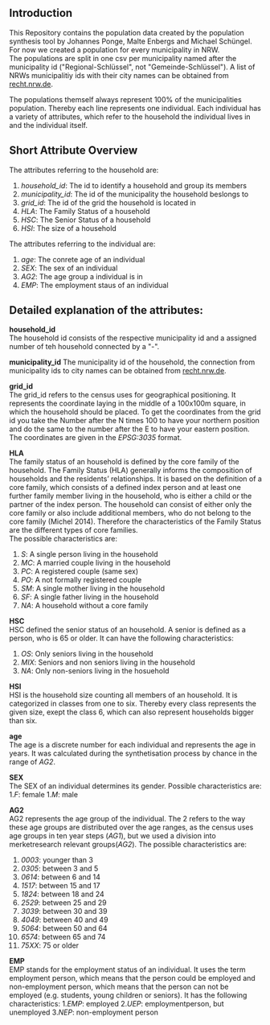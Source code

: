 ## Introduction  
This Repository contains the population data created by the population synthesis tool by Johannes Ponge, Malte Enbergs and Michael Schüngel.
For now we created a population for every municipality in NRW.  
The populations are split in one csv per municipality named after the municipality id ("Regional-Schlüssel", not "Gemeinde-Schlüssel").
A list of NRWs municipalitiy ids with their city names can be obtained from [recht.nrw.de](https://recht.nrw.de/lmi/owa/br_vbl_show_pdf?p_id=160).  

The populations themself always represent 100% of the municipalities population. Thereby each line represents one individual. 
Each individual has a variety of attributes, which refer to the household the individual lives in and the individual itself.  

## Short Attribute Overview  
The attributes referring to the household are:
1. *household_id*: The id to identify a household and group its members
1. *municipality_id*: The id of the municipality the household beslongs to
1. *grid_id*: The id of the grid the household is located in
1. *HLA*: The Family Status of a household
1. *HSC*: The Senior Status of a household
1. *HSI*: The size of a household

The attributes referring to the individual are:
1. *age*: The conrete age of an individual
1. *SEX*: The sex of an individual
1. *AG2*: The age group a individual is in
1. *EMP*: The employment staus of an individual

## Detailed explanation of the attributes:  

**household_id**  
The household id consists of the respective municipality id and a assigned number of teh household connected by a "-".

**municipality_id**
The municipality id of the household, the connection from municipality ids to city names can be obtained from [recht.nrw.de](https://recht.nrw.de/lmi/owa/br_vbl_show_pdf?p_id=160).

**grid_id**  
The grid_id refers to the census uses for geographical positioning. It represents the coordinate laying in the middle of a 100x100m square, in which the household should be placed. To get the coordinates from the grid id you take the Number after the N times 100 to have your northern position and do the same to the number after the E to have your eastern position. The coordinates are given in the *EPSG:3035* format.

**HLA**  
The family status of an household is defined by the core family of the household. The Family Status (HLA) generally informs the composition of households and the residents’ relationships. It is based on the definition of a core family, which consists of a defined index person and at least one further family member living in the household, who is either a child or the partner of the index person. The household can consist of either only the core family or also include additional members, who do not belong to the core family (Michel 2014). Therefore the characteristics of the Family Status are the different types of core families.  
The possible characteristics are:
1. *S*: A single person living in the household
1. *MC*:  A married couple living in the household
1. *PC*: A registered couple (same sex)
1. *PO*: A not formally registered couple
1. *SM*: A single mother living in the household
1. *SF*: A single father living in the household
1. *NA*: A household without a core family

**HSC**  
HSC defined the senior status of an household. A senior is defined as a person, who is 65 or older. It can have the following characteristics:
1. *OS*: Only seniors living in the household
1. *MIX*: Seniors and non seniors living in the household
1. *NA*: Only non-seniors living in the hosuehold

**HSI**  
HSI is the household size counting all members of an household. It is categorized in classes from one to six. Thereby every class represents the given size, exept the class 6, which can also represent households bigger than six.

**age**  
The age is a discrete number for each individual and represents the age in years. It was calculated during the synthetisation process by chance in the range of *AG2*.

**SEX**  
The SEX of an individual determines its gender. Possible characteristics are:
1.*F*: female
1.*M*: male

**AG2**  
AG2 represents the age group of the individual. The 2 refers to the way these age groups are distributed over the age ranges, as the census uses age groups in ten year steps (*AG1*), but we used a division into merketresearch relevant groups(*AG2*). The possible characteristics are:  
1. *0003*:  younger than 3
1. *0305*:  between 3 and 5
3. *0614*:  between 6 and 14
4. *1517*:  between 15 and 17
5. *1824*:  between 18 and 24
6. *2529*:  between 25 and 29
7. *3039*:  between 30 and 39
8. *4049*:  between 40 and 49
9. *5064*:  between 50 and 64
10. *6574*:  between 65 and 74
11. *75XX*: 75 or older

**EMP**  
EMP stands for the employment status of an individual. It uses the term employment person, which means that the person could be employed and non-employment person, which means that the person can not be employed (e.g. students, young children or seniors). It has the following characteristics:
1.*EMP*: employed
2.*UEP*: employmentperson, but unemployed
3.*NEP*: non-employment person
